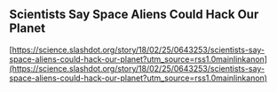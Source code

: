 ## Scientists Say Space Aliens Could Hack Our Planet
  
  [https://science.slashdot.org/story/18/02/25/0643253/scientists-say-space-aliens-could-hack-our-planet?utm_source=rss1.0mainlinkanon](https://science.slashdot.org/story/18/02/25/0643253/scientists-say-space-aliens-could-hack-our-planet?utm_source=rss1.0mainlinkanon)